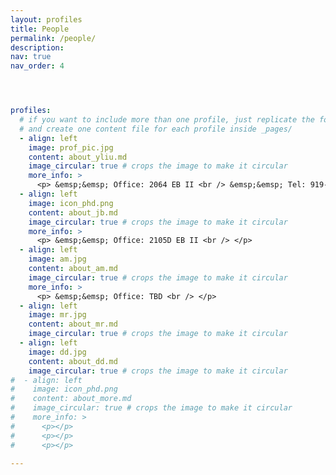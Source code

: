 ```yaml
---
layout: profiles
title: People
permalink: /people/
description: 
nav: true
nav_order: 4




profiles:
  # if you want to include more than one profile, just replicate the following block
  # and create one content file for each profile inside _pages/
  - align: left
    image: prof_pic.jpg
    content: about_yliu.md
    image_circular: true # crops the image to make it circular
    more_info: >
      <p> &emsp;&emsp; Office: 2064 EB II <br /> &emsp;&emsp; Tel: 919-515-7360</p>
  - align: left
    image: icon_phd.png
    content: about_jb.md
    image_circular: true # crops the image to make it circular
    more_info: >
      <p> &emsp;&emsp; Office: 2105D EB II <br /> </p>
  - align: left
    image: am.jpg
    content: about_am.md
    image_circular: true # crops the image to make it circular
    more_info: >
      <p> &emsp;&emsp; Office: TBD <br /> </p>
  - align: left
    image: mr.jpg
    content: about_mr.md
    image_circular: true # crops the image to make it circular
  - align: left
    image: dd.jpg
    content: about_dd.md
    image_circular: true # crops the image to make it circular
#  - align: left
#    image: icon_phd.png 
#    content: about_more.md
#    image_circular: true # crops the image to make it circular
#    more_info: >
#      <p></p>
#      <p></p>
#      <p></p>

---
```


